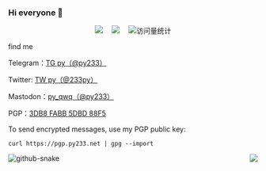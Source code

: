 ### Hi everyone 👋

  <div align="center">
    <a href="https://py233.net/"><img src="https://img.shields.io/badge/Website-博客-blue" /></a>&emsp;
    <a href="https://twitter.com/py233/"><img src="https://img.shields.io/badge/Twitter-推特-blue" /></a>&emsp;
    <img src="https://komarev.com/ghpvc/?username=py233&label=Views&color=0e75b6&style=flat" alt="访问量统计" />
  </div>

find me

Telegram：<a href="https://t.me/py233">TG py（@py233）</a>

Twitter: <a href="https://twitter.com/233py">TW py（@233py）</a>

Mastodon：<a href="https://mastodon.social/@py233">py_qwq（@py233）</a>

PGP：<a href="https://pgp.py233.net/">3DB8 FABB 5DBD 88F5</a>

To send encrypted messages, use my PGP public key:   

`curl https://pgp.py233.net | gpg --import`    


<img align="right" src="https://github-readme-stats.vercel.app/api?username=py233&show_icons=true&hide_border=true">   

<img alt="github-snake" src="https://cdn.jsdelivr.net/gh/py233/py233/profile-snake-contrib/github-contribution-grid-snake-dark.svg" />              


